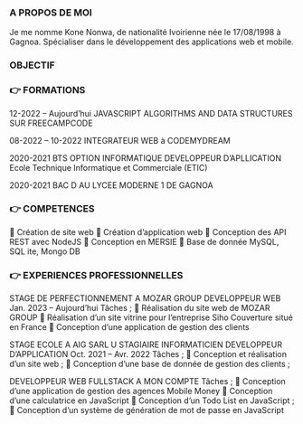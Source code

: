 ### A PROPOS DE MOI

Je me nomme Kone Nonwa, de nationalité Ivoirienne née le 17/08/1998 à Gagnoa. Spécialiser dans le développement des applications web et mobile.

### OBJECTIF



### 👉 FORMATIONS

12-2022 – Aujourd’hui JAVASCRIPT ALGORITHMS AND DATA STRUCTURES SUR FREECAMPCODE

08-2022 – 10-2022 INTEGRATEUR WEB à CODEMYDREAM

2020-2021 BTS OPTION INFORMATIQUE DEVELOPPEUR D’APLLICATION Ecole Technique Informatique et Commerciale (ETIC)

2020-2021 BAC D AU LYCEE MODERNE 1 DE GAGNOA

### 👉 COMPETENCES

	Création de site web
	Création d’application web
	Conception des API REST avec NodeJS
	Conception en MERSIE
	Base de donnée MySQL, SQL ite, Mongo DB

### 👉 EXPERIENCES PROFESSIONNELLES

STAGE DE PERFECTIONNEMENT A MOZAR GROUP
DEVELOPPEUR WEB
Jan. 2023 – Aujourd’hui
Tâches ;
	Réalisation du site web de MOZAR GROUP
	Réalisation d’un site vitrine pour l’entreprise Siho Couverture situé en France
	Conception d’une application de gestion des clients

STAGE ECOLE A AIG SARL U
STAGIAIRE INFORMATICIEN DEVELOPPEUR D’APPLICATION
Oct. 2021 – Avr. 2022
Tâches ;
	Conception et réalisation d’un site web ;
	Conception d’une base de donnée de gestion des clients ;

DEVELOPPEUR WEB FULLSTACK
A MON COMPTE
Tâches ;
	Conception d’une application de gestion des agences Mobile Money
	Conception d’une calculatrice en JavaScript
	Conception d’un Todo List en JavaScript ;
	Conception d’un système de génération de mot de passe en JavaScript



<!--
**Nonwa-Kone/Nonwa-Kone** is a ✨ _special_ ✨ repository because its `README.md` (this file) appears on your GitHub profile.

Here are some ideas to get you started:

- 🔭 I’m currently working on ...
- 🌱 I’m currently learning ...
- 👯 I’m looking to collaborate on ...
- 🤔 I’m looking for help with ...
- 💬 Ask me about ...
- 📫 How to reach me: ...
- 😄 Pronouns: ...
- ⚡ Fun fact: ...
-->
